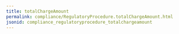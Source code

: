 ```yaml
---
title: totalChargeAmount
permalink: compliance/RegulatoryProcedure.totalChargeAmount.html
jsonid: compliance_regulatoryprocedure_totalchargeamount
---
```

